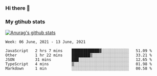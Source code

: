 ### Hi there 👋

### My gtihub stats

[![Anurag's github stats](https://github-readme-stats.vercel.app/api?username=gaozhidong)](https://github.com/gaozhidong/github-readme-stats)

<!--START_SECTION:waka-->
```text
Week: 06 June, 2021 - 13 June, 2021

JavaScript   2 hrs 7 mins    ████████████▓░░░░░░░░░░░░   51.09 % 
Other        1 hr 22 mins    ████████▒░░░░░░░░░░░░░░░░   33.21 % 
JSON         31 mins         ███░░░░░░░░░░░░░░░░░░░░░░   12.65 % 
TypeScript   4 mins          ▒░░░░░░░░░░░░░░░░░░░░░░░░   01.98 % 
Markdown     1 min           ░░░░░░░░░░░░░░░░░░░░░░░░░   00.58 % 
```
<!--END_SECTION:waka-->